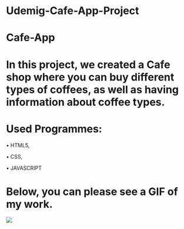 # Udemig-Cafe-App-Project
# Cafe-App




# In this project, we created a Cafe shop where you can buy different types of coffees, as well as having information about coffee types. 



 # Used Programmes: 
 • HTML5, 
 
 • CSS,
 
 • JAVASCRIPT




 # Below, you can please see a GIF of my work.

<img src="https://github.com/ANoyanyasadi/Cafe-App/blob/main/gif.gif" width="auto">
